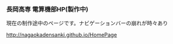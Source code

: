 <h3>長岡高専 電算機部HP(製作中)</h3>
<p>現在の制作途中のページです。ナビゲーションバーの崩れが時々あり</p>
<a href="http://nagaokadensanki.github.io/HomePage/index.html/">http://nagaokadensanki.github.io/HomePage</a>
